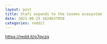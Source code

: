 ```yaml
--- 
layout: post 
title: Stafi expands to the Cosmos ecosystem 
date: 2021-06-25 1624637958 
categories: reddit 
--- 
```

https://redd.it/o7qyzq